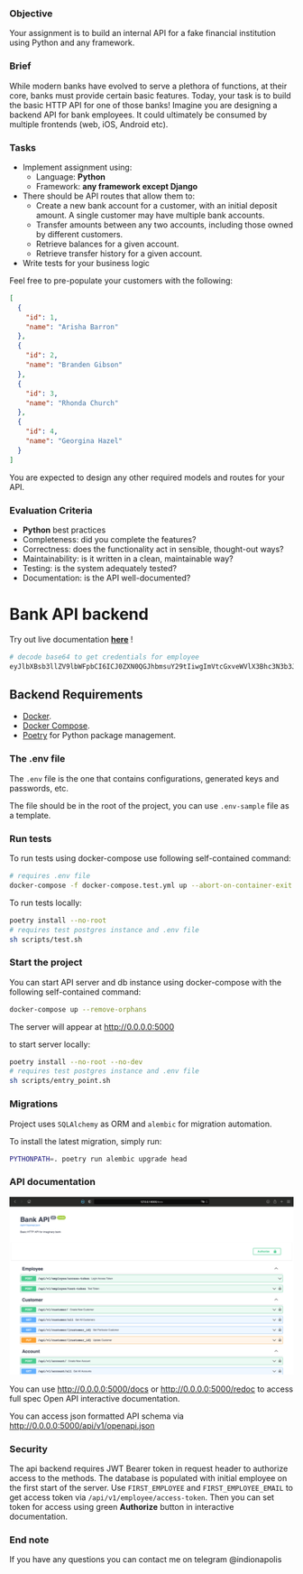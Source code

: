 ### Objective

Your assignment is to build an internal API for a fake financial institution using Python and any framework.

### Brief

While modern banks have evolved to serve a plethora of functions, at their core, banks must provide certain basic
features. Today, your task is to build the basic HTTP API for one of those banks! Imagine you are designing a backend
API for bank employees. It could ultimately be consumed by multiple frontends (web, iOS, Android etc).

### Tasks

- Implement assignment using:
    - Language: **Python**
    - Framework: **any framework except Django**
- There should be API routes that allow them to:
    - Create a new bank account for a customer, with an initial deposit amount. A
      single customer may have multiple bank accounts.
    - Transfer amounts between any two accounts, including those owned by
      different customers.
    - Retrieve balances for a given account.
    - Retrieve transfer history for a given account.
- Write tests for your business logic

Feel free to pre-populate your customers with the following:

```json
[
  {
    "id": 1,
    "name": "Arisha Barron"
  },
  {
    "id": 2,
    "name": "Branden Gibson"
  },
  {
    "id": 3,
    "name": "Rhonda Church"
  },
  {
    "id": 4,
    "name": "Georgina Hazel"
  }
]
```

You are expected to design any other required models and routes for your API.

### Evaluation Criteria

- **Python** best practices
- Completeness: did you complete the features?
- Correctness: does the functionality act in sensible, thought-out ways?
- Maintainability: is it written in a clean, maintainable way?
- Testing: is the system adequately tested?
- Documentation: is the API well-documented?

# Bank API backend

Try out live documentation [**here**](http://159.223.168.75:5000/docs) !

```bash
# decode base64 to get credentials for employee
eyJlbXBsb3llZV9lbWFpbCI6ICJ0ZXN0QGJhbmsuY29tIiwgImVtcGxveWVlX3Bhc3N3b3JkIjogIjA3OWFhODljMjAzYyJ9
```

## Backend Requirements

* [Docker](https://www.docker.com/).
* [Docker Compose](https://docs.docker.com/compose/install/).
* [Poetry](https://python-poetry.org/) for Python package management.

### The .env file

The `.env` file is the one that contains configurations, generated keys and passwords, etc.

The file should be in the root of the project, you can use `.env-sample` file as a template.

### Run tests

To run tests using docker-compose use following self-contained command:

```bash
# requires .env file
docker-compose -f docker-compose.test.yml up --abort-on-container-exit --remove-orphans
```

To run tests locally:

```bash
poetry install --no-root
# requires test postgres instance and .env file
sh scripts/test.sh
```

### Start the project

You can start API server and db instance using docker-compose with the following self-contained command:

```bash
docker-compose up --remove-orphans
```
The server will appear at http://0.0.0.0:5000

to start server locally:

```bash
poetry install --no-root --no-dev
# requires test postgres instance and .env file
sh scripts/entry_point.sh
```

### Migrations

Project uses `SQLAlchemy` as ORM and `alembic` for migration automation.

To install the latest migration, simply run:

```bash
PYTHONPATH=. poetry run alembic upgrade head
```

### API documentation

![](src/API_preview.png)

You can use http://0.0.0.0:5000/docs or http://0.0.0.0:5000/redoc to access full spec Open API interactive documentation. 

You can access json formatted API schema via http://0.0.0.0:5000/api/v1/openapi.json


### Security

The api backend requires JWT Bearer token in request header to authorize access to the methods. The database is populated with initial employee on the first start of the server. Use `FIRST_EMPLOYEE` and `FIRST_EMPLOYEE_EMAIL` to get access token via `/api/v1/employee/access-token`. Then you can set token for access using green **Authorize** button in interactive documentation.  



### End note

If you have any questions you can contact me on telegram @indionapolis